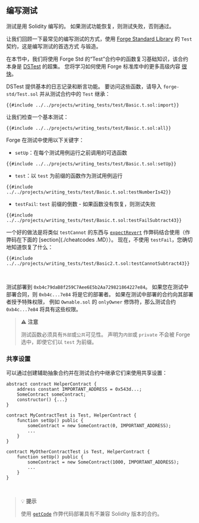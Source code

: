 ## 编写测试

测试是用 Solidity 编写的。 如果测试功能恢复，则测试失败，否则通过。

让我们回顾一下最常见的编写测试的方式，使用 [Forge Standard Library](https://github.com/foundry-rs/forge-std) 的 `Test` 契约，这是编写测试的首选方式 与锻造。

在本节中，我们将使用 Forge Std 的“Test”合约中的函数复习基础知识，该合约本身是 [DSTest](https://github.com/dapphub/ds-test) 的超集。 您将学习如何使用 Forge 标准库中的更多高级内容 [很快](./forge-std.md)。

DSTest 提供基本的日志记录和断言功能。 要访问这些函数，请导入 `forge-std/Test.sol` 并从测试合约中的 `Test` 继承：

```solidity
{{#include ../../projects/writing_tests/test/Basic.t.sol:import}}
```

让我们检查一个基本测试：

```solidity
{{#include ../../projects/writing_tests/test/Basic.t.sol:all}}
```

Forge 在测试中使用以下关键字：

- `setUp`：在每个测试用例运行之前调用的可选函数
```solidity
{{#include ../../projects/writing_tests/test/Basic.t.sol:setUp}}
```
- `test`：以 `test` 为前缀的函数作为测试用例运行
```solidity
{{#include ../../projects/writing_tests/test/Basic.t.sol:testNumberIs42}}
```

- `testFail`: `test` 前缀的倒数 - 如果函数没有恢复，则测试失败
```solidity
{{#include ../../projects/writing_tests/test/Basic.t.sol:testFailSubtract43}}
```
一个好的做法是将类似 `testCannot` 的东西与 [`expectRevert`](../cheatcodes/expect-revert.md) 作弊码结合使用（作弊码在下面的 [section](./cheatcodes .MD））。
现在，不使用 `testFail`，您确切地知道恢复了什么：

```solidity
{{#include ../../projects/writing_tests/test/Basic2.t.sol:testCannotSubtract43}}
```
<br>

测试部署到 `0xb4c79daB8f259C7Aee6E5b2Aa729821864227e84`。 如果您在测试中部署合同，则
`0xb4c...7e84` 将是它的部署者。 如果在测试中部署的合约向其部署者授予特殊权限，
例如 `Ownable.sol` 的 `onlyOwner` 修饰符，那么测试合约 `0xb4c...7e84` 将具有这些权限。

> ⚠️ **注意**
>
> 测试函数必须具有`外部`或`公共`可见性。 声明为`内部`或
> `private` 不会被 Forge 选中，即使它们以 `test` 为前缀。

### 共享设置

可以通过创建辅助抽象合约并在测试合约中继承它们来使用共享设置：

```solidity
abstract contract HelperContract {
    address constant IMPORTANT_ADDRESS = 0x543d...;
    SomeContract someContract;
    constructor() {...}
}

contract MyContractTest is Test, HelperContract {
    function setUp() public {
        someContract = new SomeContract(0, IMPORTANT_ADDRESS);
        ...
    }
}

contract MyOtherContractTest is Test, HelperContract {
    function setUp() public {
        someContract = new SomeContract(1000, IMPORTANT_ADDRESS);
        ...
    }
}
```

<br>

> 💡 **提示**
>
> 使用 [`getCode`](../cheatcodes/get-code.md) 作弊代码部署具有不兼容 Solidity 版本的合约。